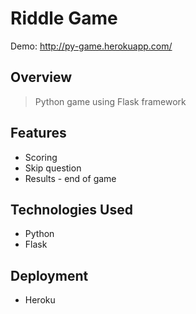 # Riddle Game
Demo: http://py-game.herokuapp.com/

## Overview

> Python game using Flask framework

## Features

* Scoring
* Skip question
* Results - end of game


## Technologies Used

* Python
* Flask

## Deployment

* Heroku




